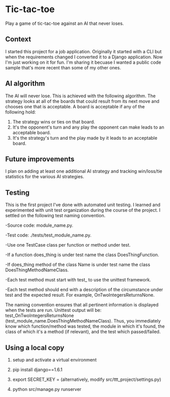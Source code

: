 Tic-tac-toe
=========================
Play a game of tic-tac-toe against an AI that never loses. 

Context
-------------------------
I started this project for a job application. Originally it started with a CLI but when the requirements changed I converted it to a Django application. Now I'm just working on it for fun. I'm sharing it becuase I wanted a public code sample that's more recent than some of my other ones. 

AI algorithm
-----------------------
The AI will never lose. This is achieved with the following algorithm. The strategy looks at all of the boards that could result from its next move and chooses one that is acceptable. A board is acceptable if any of the following hold:
1) The strategy wins or ties on that board.
2) It's the opponent's turn and any play the opponent can make leads to an acceptable board. 
3) It's the strategy's turn and the play made by it leads to an acceptable board. 

Future improvements
------------------------
I plan on adding at least one additional AI strategy and tracking win/loss/tie statistics for the various AI strategies. 

Testing
------------------------
This is the first project I've done with automated unit testing. I learned and experimented with unit test organization during the course of the project. I settled on the following test naming convention. 

-Source code: module_name.py. 

-Test code: ./tests/test_module_name.py. 

-Use one TestCase class per function or method under test. 

-If a function does_thing is under test name the class DoesThingFunction. 

-If does_thing method of the class Name is under test name the class DoesThingMethodNameClass. 

-Each test method must start with test_ to use the unittest framework. 

-Each test method should end with a description of the circumstance under test and the expected result. For example, 
OnTwoIntegersReturnsNone. 

The naming convention ensures that all pertinent information is displayed when the tests are run. Unittest output will be:
test_OnTwoIntegersReturnsNone (test_module_name.DoesThingMethodNameClass). Thus, you immediately know which function/method was tested, the module in which it's found, the class of which it's a method (if relevant), and the test which passed/failed. 


Using a local copy
----------------------
1. setup and activate a virtual environment

2. pip install django==1.6.1

3. export SECRET_KEY = <some string> (alternatively, modify src/ttt_project/settings.py)

4. python src/manage.py runserver











